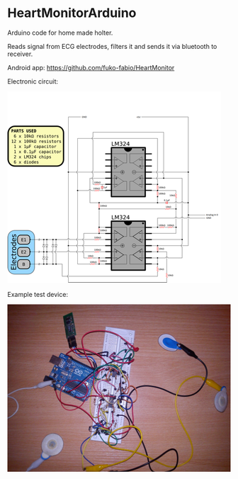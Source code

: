# HeartMonitorArduino
Arduino code for home made holter.

Reads signal from ECG electrodes, filters it and sends it via bluetooth to receiver.

Android app: https://github.com/fuko-fabio/HeartMonitor

Electronic circuit:

![alt tag](https://github.com/fuko-fabio/HeartMonitorArduino/blob/master/ecg_schema.png)

Example test device:

![alt tag](https://github.com/fuko-fabio/HeartMonitorArduino/blob/master/2012-05-07.jpg)
